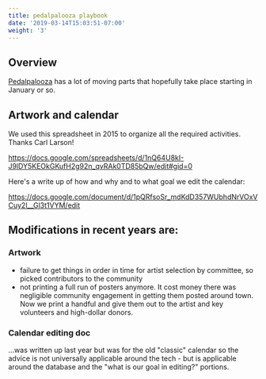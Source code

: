 ```yaml
---
title: pedalpalooza playbook
date: '2019-03-14T15:03:51-07:00'
weight: '3'
---
```

## Overview

[Pedalpalooza](/pages/bike-summer/) has a lot of moving parts that hopefully take place starting in January or so.

## Artwork and calendar

We used this spreadsheet in 2015 to organize all the required activities.  Thanks Carl Larson!

https://docs.google.com/spreadsheets/d/1nQ64U8kI-J9lDY5KEOkGKufH2g92n_qvRAk0TD85bQw/edit#gid=0

Here's a write up of how and why and to what goal we edit the calendar:

https://docs.google.com/document/d/1pQRfsoSr_mdKdD357WUbhdNrVOxVCuy2l__Gl3t1VYM/edit

## Modifications in recent years are:

### Artwork

- failure to get things in order in time for artist selection by committee, so picked contributors to the community
- not printing a full run of posters anymore.  It cost money there was negligible community engagement in getting them posted around town.  Now we print a handful and give them out to the artist and key volunteers and high-dollar donors.

### Calendar editing doc

...was written up last year but was for the old "classic" calendar so the advice is not universally applicable around the tech - but is applicable around the database and the "what is our goal in editing?" portions.
